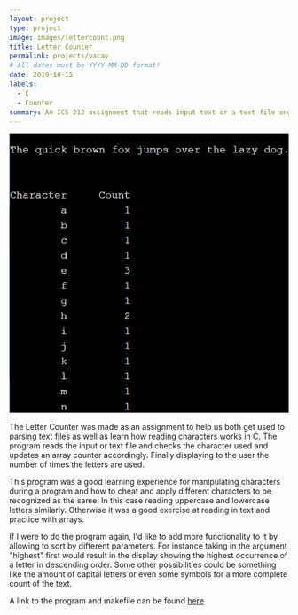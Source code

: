 ```yaml
---
layout: project
type: project
image: images/lettercount.png
title: Letter Counter
permalink: projects/vacay
# All dates must be YYYY-MM-DD format!
date: 2019-10-15
labels:
  - C
  - Counter
summary: An ICS 212 assignment that reads input text or a text file and displays the amount of times a letter was used.
---
```


<img class="ui medium right floated rounded image" src="/images/lettercount.png">

The Letter Counter was made as an assignment to help us both get used to parsing text files as well as learn how reading characters works in C. The program reads the input or text file and checks the character used and updates an array counter accordingly. Finally displaying to the user the number of times the letters are used.

This program was a good learning experience for manipulating characters during a program and how to cheat and apply different characters to be recognized as the same. In this case reading uppercase and lowercase letters similarly. Otherwise it was a good exercise at reading in text and practice with arrays.

If I were to do the program again, I'd like to add more functionality to it by allowing to sort by different parameters. For instance taking in the argument "highest" first would result in the display showing the highest occurrence of a letter in descending order. Some other possibilities could be something like the amount of capital letters or even some symbols for a more complete count of the text.

A link to the program and makefile can be found [here](http://bit.ly/2GeGtY3)
